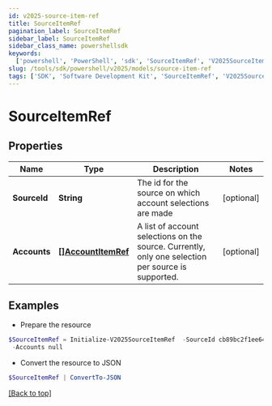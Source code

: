 ```yaml
---
id: v2025-source-item-ref
title: SourceItemRef
pagination_label: SourceItemRef
sidebar_label: SourceItemRef
sidebar_class_name: powershellsdk
keywords:
  ['powershell', 'PowerShell', 'sdk', 'SourceItemRef', 'V2025SourceItemRef']
slug: /tools/sdk/powershell/v2025/models/source-item-ref
tags: ['SDK', 'Software Development Kit', 'SourceItemRef', 'V2025SourceItemRef']
---
```


# SourceItemRef

## Properties

| Name | Type | Description | Notes |
| --- | --- | --- | --- |
| **SourceId** | **String** | The id for the source on which account selections are made | [optional] |
| **Accounts** | [**[]AccountItemRef**](account-item-ref) | A list of account selections on the source. Currently, only one selection per source is supported. | [optional] |

## Examples

- Prepare the resource

```powershell
$SourceItemRef = Initialize-V2025SourceItemRef  -SourceId cb89bc2f1ee6445fbea12224c526ba3a `
 -Accounts null
```

- Convert the resource to JSON

```powershell
$SourceItemRef | ConvertTo-JSON
```

[[Back to top]](#)
